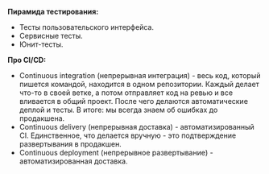 **Пирамида тестирования:**
* Тесты пользовательского интерфейса.
* Сервисные тесты.
* Юнит-тесты.

**Про CI/CD:**
* Continuous integration (непрерывная интеграция) - весь код, который пишется командой, находится в одном репозитории. Каждый делает что-то в своей ветке, а потом отправляет код на ревью и все вливается в общий проект. После чего делаются автоматические деплой и тесты. В итоге: мы всегда знаем об ошибках до продакшена.
* Continuous delivery (непрерывная доставка) - автоматизированный CI. Единственное, что делается вручную - это подтверждение развертывания в продакшен.
* Continuous deployment (непрерывное развертывание) - автоматизированная доставка.